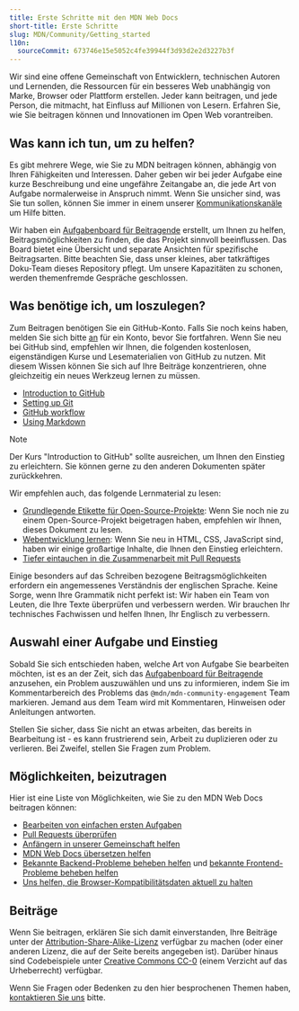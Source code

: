 ```yaml
---
title: Erste Schritte mit den MDN Web Docs
short-title: Erste Schritte
slug: MDN/Community/Getting_started
l10n:
  sourceCommit: 673746e15e5052c4fe39944f3d93d2e2d3227b3f
---
```


Wir sind eine offene Gemeinschaft von Entwicklern, technischen Autoren und Lernenden, die Ressourcen für ein besseres Web unabhängig von Marke, Browser oder Plattform erstellen.
Jeder kann beitragen, und jede Person, die mitmacht, hat Einfluss auf Millionen von Lesern.
Erfahren Sie, wie Sie beitragen können und Innovationen im Open Web vorantreiben.

## Was kann ich tun, um zu helfen?

Es gibt mehrere Wege, wie Sie zu MDN beitragen können, abhängig von Ihren Fähigkeiten und Interessen. Daher geben wir bei jeder Aufgabe eine kurze Beschreibung und eine ungefähre Zeitangabe an, die jede Art von Aufgabe normalerweise in Anspruch nimmt.
Wenn Sie unsicher sind, was Sie tun sollen, können Sie immer in einem unserer [Kommunikationskanäle](/de/docs/MDN/Community/Communication_channels) um Hilfe bitten.

Wir haben ein [Aufgabenboard für Beitragende](https://github.com/orgs/mdn/projects/25/views/1) erstellt, um Ihnen zu helfen, Beitragsmöglichkeiten zu finden, die das Projekt sinnvoll beeinflussen. Das Board bietet eine Übersicht und separate Ansichten für spezifische Beitragsarten.
Bitte beachten Sie, dass unser kleines, aber tatkräftiges Doku-Team dieses Repository pflegt.
Um unsere Kapazitäten zu schonen, werden themenfremde Gespräche geschlossen.

## Was benötige ich, um loszulegen?

Zum Beitragen benötigen Sie ein GitHub-Konto.
Falls Sie noch keins haben, melden Sie sich bitte [an](https://github.com/signup) für ein Konto, bevor Sie fortfahren.
Wenn Sie neu bei GitHub sind, empfehlen wir Ihnen, die folgenden kostenlosen, eigenständigen Kurse und Lesematerialien von GitHub zu nutzen. Mit diesem Wissen können Sie sich auf Ihre Beiträge konzentrieren, ohne gleichzeitig ein neues Werkzeug lernen zu müssen.

- [Introduction to GitHub](https://github.com/skills/introduction-to-github)
- [Setting up Git](https://docs.github.com/en/get-started/git-basics/set-up-git)
- [GitHub workflow](https://docs.github.com/en/get-started/using-github/github-flow)
- [Using Markdown](https://github.com/skills/communicate-using-markdown)

> [!NOTE]
> Der Kurs "Introduction to GitHub" sollte ausreichen, um Ihnen den Einstieg zu erleichtern.
> Sie können gerne zu den anderen Dokumenten später zurückkehren.

Wir empfehlen auch, das folgende Lernmaterial zu lesen:

- [Grundlegende Etikette für Open-Source-Projekte](/de/docs/MDN/Community/Open_source_etiquette): Wenn Sie noch nie zu einem Open-Source-Projekt beigetragen haben, empfehlen wir Ihnen, dieses Dokument zu lesen.
- [Webentwicklung lernen](/de/docs/Learn_web_development): Wenn Sie neu in HTML, CSS, JavaScript sind, haben wir einige großartige Inhalte, die Ihnen den Einstieg erleichtern.
- [Tiefer eintauchen in die Zusammenarbeit mit Pull Requests](https://docs.github.com/en/pull-requests/collaborating-with-pull-requests)

Einige besonders auf das Schreiben bezogene Beitragsmöglichkeiten erfordern ein angemessenes Verständnis der englischen Sprache.
Keine Sorge, wenn Ihre Grammatik nicht perfekt ist: Wir haben ein Team von Leuten, die Ihre Texte überprüfen und verbessern werden.
Wir brauchen Ihr technisches Fachwissen und helfen Ihnen, Ihr Englisch zu verbessern.

## Auswahl einer Aufgabe und Einstieg

Sobald Sie sich entschieden haben, welche Art von Aufgabe Sie bearbeiten möchten, ist es an der Zeit, sich das [Aufgabenboard für Beitragende](https://github.com/orgs/mdn/projects/25/views/1) anzusehen, ein Problem auszuwählen und uns zu informieren, indem Sie im Kommentarbereich des Problems das `@mdn/mdn-community-engagement` Team markieren.
Jemand aus dem Team wird mit Kommentaren, Hinweisen oder Anleitungen antworten.

Stellen Sie sicher, dass Sie nicht an etwas arbeiten, das bereits in Bearbeitung ist - es kann frustrierend sein, Arbeit zu duplizieren oder zu verlieren.
Bei Zweifel, stellen Sie Fragen zum Problem.

## Möglichkeiten, beizutragen

Hier ist eine Liste von Möglichkeiten, wie Sie zu den MDN Web Docs beitragen können:

- [Bearbeiten von einfachen ersten Aufgaben](https://github.com/orgs/mdn/projects/25/views/1)
- [Pull Requests überprüfen](/de/docs/MDN/Community/Pull_requests)
- [Anfängern in unserer Gemeinschaft helfen](/de/docs/MDN/Community)
- [MDN Web Docs übersetzen helfen](/de/docs/MDN/Community/Translated_content)
- [Bekannte Backend-Probleme beheben helfen](https://github.com/mdn/rari/issues) und [bekannte Frontend-Probleme beheben helfen](https://github.com/mdn/yari/issues)
- [Uns helfen, die Browser-Kompatibilitätsdaten aktuell zu halten](https://github.com/mdn/browser-compat-data)

## Beiträge

Wenn Sie beitragen, erklären Sie sich damit einverstanden, Ihre Beiträge unter der [Attribution-Share-Alike-Lizenz](https://creativecommons.org/licenses/by-sa/4.0/) verfügbar zu machen (oder einer anderen Lizenz, die auf der Seite bereits angegeben ist).
Darüber hinaus sind Codebeispiele unter [Creative Commons CC-0](https://creativecommons.org/public-domain/cc0/) (einem Verzicht auf das Urheberrecht) verfügbar.

Wenn Sie Fragen oder Bedenken zu den hier besprochenen Themen haben, [kontaktieren Sie uns](/de/docs/MDN/Community/Communication_channels) bitte.
